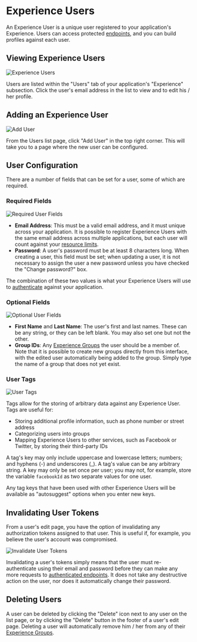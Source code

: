 # Experience Users

An Experience User is a unique user registered to your application's Experience. Users can access protected [endpoints](/experiences/endpoints/), and you can build profiles against each user.

## Viewing Experience Users

![Experience Users](/images/experiences/users-list.png "Experience Users")

Users are listed within the "Users" tab of your application's "Experience" subsection. Click the user's email address in the list to view and to edit his / her profile.

## Adding an Experience User

![Add User](/images/experiences/add-user.png "Add User")

From the Users list page, click "Add User" in the top right corner. This will take you to a page where the new user can be configured.

## User Configuration

There are a number of fields that can be set for a user, some of which are required.

### Required Fields

![Required User Fields](/images/experiences/user-required-fields.png "Required User Fields")

*   **Email Address**: This must be a valid email address, and it must unique across your application. It is possible to register Experience Users with the same email address across multiple applications, but each user will count against your [resource limits](/organizations/resource-limits/).
*   **Password**: A user's password must be at least 8 characters long. When creating a user, this field must be set; when updating a user, it is not necessary to assign the user a new password unless you have checked the "Change password?" box.

The combination of these two values is what your Experience Users will use to [authenticate](/workflows/experience/authenticate/) against your application.

### Optional Fields

![Optional User Fields](/images/experiences/user-optional-fields.png "Optional User Fields")

*   **First Name** and **Last Name**: The user's first and last names. These can be any string, or they can be left blank. You may also set one but not the other.
*   **Group IDs**: Any [Experience Groups](/experiences/groups/) the user should be a member of. Note that it is possible to create new groups directly from this interface, with the edited user automatically being added to the group. Simply type the name of a group that does not yet exist.

### User Tags

![User Tags](/images/experiences/user-tags.png "User Tags")

Tags allow for the storing of arbitrary data against any Experience User. Tags are useful for:

*   Storing additional profile information, such as phone number or street address
*   Categorizing users into groups
*   Mapping Experience Users to other services, such as Facebook or Twitter, by storing their third-party IDs

A tag's key may only include uppercase and lowercase letters; numbers; and hyphens (-) and underscores (\_). A tag's value can be any arbitrary string. A key may only be set once per user; you may not, for example, store the variable `facebookId` as two separate values for one user.

Any tag keys that have been used with other Experience Users will be available as "autosuggest" options when you enter new keys.

## Invalidating User Tokens

From a user's edit page, you have the option of invalidating any authorization tokens assigned to that user. This is useful if, for example, you believe the user's account was compromised.

![Invalidate User Tokens](/images/experiences/user-invalidate-tokens.png "Invalidate User Tokens")

Invalidating a user's tokens simply means that the user must re-authenticate using their email and password before they can make any more requests to [authenticated endpoints](/experiences/endpoints/#access-control). It does not take any destructive action on the user, nor does it automatically change their password.

## Deleting Users

A user can be deleted by clicking the "Delete" icon next to any user on the list page, or by clicking the "Delete" button in the footer of a user's edit page. Deleting a user will automatically remove him / her from any of their [Experience Groups](/experiences/groups/).
